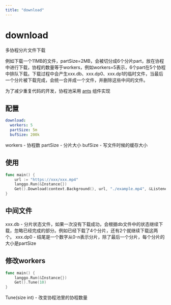 ```yaml
---
title: "download"
---
```

# download

多协程分片文件下载

例如下载一个11MB的文件，partSize=2MB，会被切分成6个分片part，放在协程中进行下载，协程的数量等于workers，例如workers=5表示，6个part在5个协程中排队下载。下载过程中会产生xxx.db、xxx.dp0、xxx.dp1的临时文件，当最后一个分片被下载完成，会统一合并成一个文件，并删除这些中间的文件。

为了减少重复代码的开发，协程池采用 [ants](github.com/panjf2000/ants) 组件实现

## 配置

```yaml
download:
  workers: 5
  partSize: 5m
  bufSize: 200k
```

workers - 协程数
partSize - 分片大小
bufSize - 写文件时候的缓存大小

## 使用

```go
func main() {
	url := "https://xxx/xxx.mp4"
    langgo.Run(&Instance{})
    Get().Download(context.Background(), url, "./example.mp4", &Listener{})
}
```

## 中间文件

xxx.db - 分片状态文件，如果一次没有下载成功，会根据db文件中的状态继续下载，忽略已经完成的部分。例如已经下载了4个分片，还有2个就继续下载这两个。
xxx.dp0 - 结尾是一个数字从0-n表示分片，除了最后一个分片，每个分片的大小是partSize

## 修改workers

```go
func main() {
    langgo.Run(&Instance{})
    Get().Tune(10)
}
```

Tune(size int) - 改变协程池里的协程数量